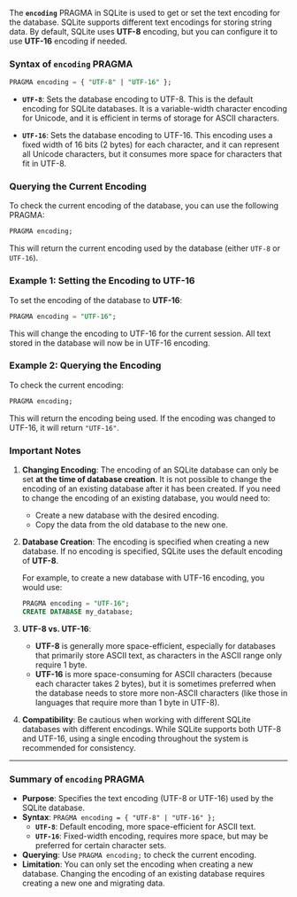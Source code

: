 The **`encoding`** PRAGMA in SQLite is used to get or set the text encoding for the database. SQLite supports different text encodings for storing string data. By default, SQLite uses **UTF-8** encoding, but you can configure it to use **UTF-16** encoding if needed.

### Syntax of `encoding` PRAGMA

```sql
PRAGMA encoding = { "UTF-8" | "UTF-16" };
```

- **`UTF-8`**: Sets the database encoding to UTF-8. This is the default encoding for SQLite databases. It is a variable-width character encoding for Unicode, and it is efficient in terms of storage for ASCII characters.
  
- **`UTF-16`**: Sets the database encoding to UTF-16. This encoding uses a fixed width of 16 bits (2 bytes) for each character, and it can represent all Unicode characters, but it consumes more space for characters that fit in UTF-8.

### Querying the Current Encoding

To check the current encoding of the database, you can use the following PRAGMA:

```sql
PRAGMA encoding;
```

This will return the current encoding used by the database (either `UTF-8` or `UTF-16`).

### Example 1: Setting the Encoding to UTF-16

To set the encoding of the database to **UTF-16**:

```sql
PRAGMA encoding = "UTF-16";
```

This will change the encoding to UTF-16 for the current session. All text stored in the database will now be in UTF-16 encoding.

### Example 2: Querying the Encoding

To check the current encoding:

```sql
PRAGMA encoding;
```

This will return the encoding being used. If the encoding was changed to UTF-16, it will return `"UTF-16"`.

### Important Notes

1. **Changing Encoding**: The encoding of an SQLite database can only be set **at the time of database creation**. It is not possible to change the encoding of an existing database after it has been created. If you need to change the encoding of an existing database, you would need to:
   - Create a new database with the desired encoding.
   - Copy the data from the old database to the new one.

2. **Database Creation**: The encoding is specified when creating a new database. If no encoding is specified, SQLite uses the default encoding of **UTF-8**.

   For example, to create a new database with UTF-16 encoding, you would use:

   ```sql
   PRAGMA encoding = "UTF-16";
   CREATE DATABASE my_database;
   ```

3. **UTF-8 vs. UTF-16**:
   - **UTF-8** is generally more space-efficient, especially for databases that primarily store ASCII text, as characters in the ASCII range only require 1 byte.
   - **UTF-16** is more space-consuming for ASCII characters (because each character takes 2 bytes), but it is sometimes preferred when the database needs to store more non-ASCII characters (like those in languages that require more than 1 byte in UTF-8).

4. **Compatibility**: Be cautious when working with different SQLite databases with different encodings. While SQLite supports both UTF-8 and UTF-16, using a single encoding throughout the system is recommended for consistency.

---

### Summary of `encoding` PRAGMA

- **Purpose**: Specifies the text encoding (UTF-8 or UTF-16) used by the SQLite database.
- **Syntax**: `PRAGMA encoding = { "UTF-8" | "UTF-16" };`
  - **`UTF-8`**: Default encoding, more space-efficient for ASCII text.
  - **`UTF-16`**: Fixed-width encoding, requires more space, but may be preferred for certain character sets.
- **Querying**: Use `PRAGMA encoding;` to check the current encoding.
- **Limitation**: You can only set the encoding when creating a new database. Changing the encoding of an existing database requires creating a new one and migrating data.
